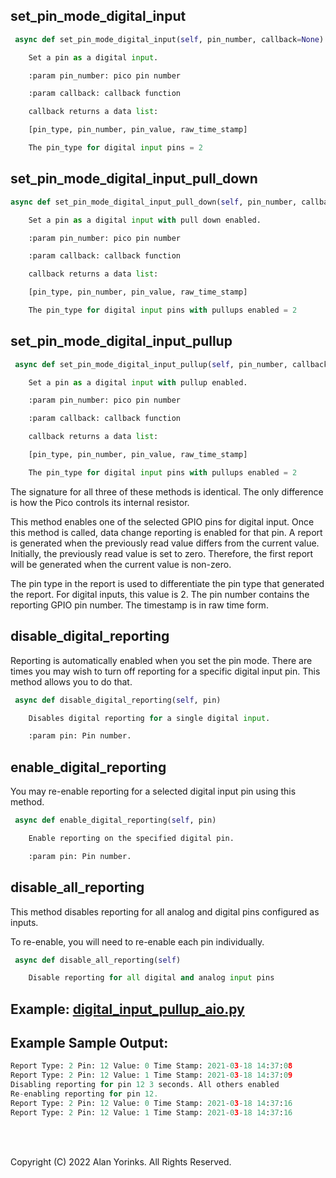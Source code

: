 ## set_pin_mode_digital_input
```python
 async def set_pin_mode_digital_input(self, pin_number, callback=None)

    Set a pin as a digital input.

    :param pin_number: pico pin number

    :param callback: callback function

    callback returns a data list:

    [pin_type, pin_number, pin_value, raw_time_stamp]

    The pin_type for digital input pins = 2
```
## set_pin_mode_digital_input_pull_down
```python
async def set_pin_mode_digital_input_pull_down(self, pin_number, callback=None)

    Set a pin as a digital input with pull down enabled.

    :param pin_number: pico pin number

    :param callback: callback function

    callback returns a data list:

    [pin_type, pin_number, pin_value, raw_time_stamp]

    The pin_type for digital input pins with pullups enabled = 2
```

## set_pin_mode_digital_input_pullup
```python
 async def set_pin_mode_digital_input_pullup(self, pin_number, callback=None)

    Set a pin as a digital input with pullup enabled.

    :param pin_number: pico pin number

    :param callback: callback function

    callback returns a data list:

    [pin_type, pin_number, pin_value, raw_time_stamp]

    The pin_type for digital input pins with pullups enabled = 2
```

The signature for all three of these methods is identical. The only difference is how 
the Pico controls its internal resistor.

This method enables one of the selected GPIO pins for digital input. Once this method is 
called, data 
change 
reporting is enabled for that pin. A report is generated 
when the previously read value differs from the current value. Initially, the 
previously read value is set to zero. Therefore, the first report will be generated 
when the current value is non-zero.

The pin type in the report is used to differentiate the pin type that 
generated the 
report. 
For 
digital inputs, this value is 2. The pin number contains the reporting GPIO pin number. 
The 
timestamp is in raw time form. 

## disable_digital_reporting

Reporting is automatically enabled when you set the pin mode. There are times you may 
wish to turn off reporting for a specific digital input pin. This method allows you to do 
that.

```python
 async def disable_digital_reporting(self, pin)

    Disables digital reporting for a single digital input.

    :param pin: Pin number.
```

## enable_digital_reporting

You may re-enable reporting for a selected digital input pin using this method.

```python
 async def enable_digital_reporting(self, pin)

    Enable reporting on the specified digital pin.

    :param pin: Pin number.
```

## disable_all_reporting

This method disables reporting for all analog and digital pins configured as inputs.

To re-enable, you will need to re-enable each pin individually.

```python
 async def disable_all_reporting(self)

    Disable reporting for all digital and analog input pins
```

## Example: [digital_input_pullup_aio.py](https://github.com/MrYsLab/telemetrix-rpi-pico-w/blob/master/examples_aio/digital_input_pullup_aio.py)

## Example Sample Output:

```python
Report Type: 2 Pin: 12 Value: 0 Time Stamp: 2021-03-18 14:37:08
Report Type: 2 Pin: 12 Value: 1 Time Stamp: 2021-03-18 14:37:09
Disabling reporting for pin 12 3 seconds. All others enabled
Re-enabling reporting for pin 12.
Report Type: 2 Pin: 12 Value: 0 Time Stamp: 2021-03-18 14:37:16
Report Type: 2 Pin: 12 Value: 1 Time Stamp: 2021-03-18 14:37:16
```
<br>
<br>

Copyright (C) 2022 Alan Yorinks. All Rights Reserved.
